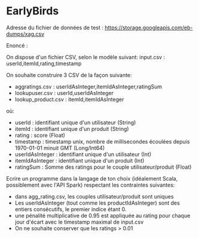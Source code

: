 # EarlyBirds

Adresse du fichier de données de test : https://storage.googleapis.com/eb-dumps/xag.csv

Enoncé :

On dispose d'un fichier CSV, selon le modèle suivant: 
input.csv : userId,itemId,rating,timestamp

On souhaite construire 3 CSV de la façon suivante: 
- aggratings.csv : userIdAsInteger,itemIdAsInteger,ratingSum 
- lookupuser.csv : userId,userIdAsInteger 
- lookup_product.csv : itemId,itemIdAsInteger

où: 
- userId : identifiant unique d'un utilisateur (String) 
- itemId : identifiant unique d'un produit (String) 
- rating : score (Float) 
- timestamp : timestamp unix, nombre de millisecondes écoulées depuis 1970-01-01 minuit GMT (Long/Int64) 
- userIdAsInteger : identifiant unique d'un utilisateur (Int) 
- itemIdAsInteger : identifiant unique d'un produit (Int) 
- ratingSum : Somme des ratings pour le couple utilisateur/produit (Float)

Ecrire un programme dans la langage de ton choix (idéalement Scala, possiblement avec l'API Spark) respectant les contraintes suivantes: 
- dans agg_rating.csv, les couples utilisateur/produit sont uniques 
- Les userIdAsInteger (tout comme les productIdAsInteger) sont des entiers consécutifs, le premier indice étant 0. 
- une pénalité multiplicative de 0.95 est appliquée au rating pour chaque jour d'écart avec le timestamp maximal de input.csv 
- On ne souhaite conserver que les ratings > 0.01
